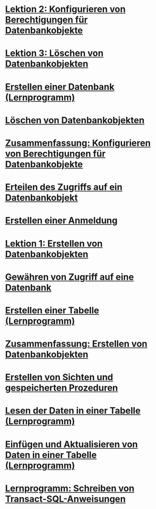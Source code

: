 # [Lektion 2: Konfigurieren von Berechtigungen für Datenbankobjekte](lesson-2-configuring-permissions-on-database-objects.md)
# [Lektion 3: Löschen von Datenbankobjekten](lesson-3-deleting-database-objects.md)
# [Erstellen einer Datenbank (Lernprogramm)](creating-a-database-tutorial.md)
# [Löschen von Datenbankobjekten](deleting-database-objects.md)
# [Zusammenfassung: Konfigurieren von Berechtigungen für Datenbankobjekte](summary-configuring-permissions-on-database-objects.md)
# [Erteilen des Zugriffs auf ein Datenbankobjekt](granting-access-to-a-database-object.md)
# [Erstellen einer Anmeldung](creating-a-login.md)
# [Lektion 1: Erstellen von Datenbankobjekten](lesson-1-creating-database-objects.md)
# [Gewähren von Zugriff auf eine Datenbank](granting-access-to-a-database.md)
# [Erstellen einer Tabelle (Lernprogramm)](creating-a-table-tutorial.md)
# [Zusammenfassung: Erstellen von Datenbankobjekten](summary-creating-database-objects.md)
# [Erstellen von Sichten und gespeicherten Prozeduren](creating-views-and-stored-procedures.md)
# [Lesen der Daten in einer Tabelle (Lernprogramm)](reading-the-data-in-a-table-tutorial.md)
# [Einfügen und Aktualisieren von Daten in einer Tabelle (Lernprogramm)](inserting-and-updating-data-in-a-table-tutorial.md)
# [Lernprogramm: Schreiben von Transact-SQL-Anweisungen](tutorial-writing-transact-sql-statements.md)
